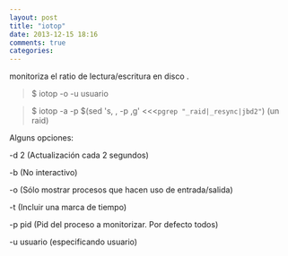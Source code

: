 ```yaml
---
layout: post
title: "iotop"
date: 2013-12-15 18:16
comments: true
categories: 
---
```

monitoriza el ratio de lectura/escritura en disco .

>$ iotop -o -u usuario

>$ iotop -a -p $(sed 's, , -p ,g' <<<`pgrep "_raid|_resync|jbd2"`) (un raid)

Alguns opciones:

-d 2 (Actualización cada 2 segundos)

-b (No interactivo)

-o (Sólo mostrar procesos que hacen uso de entrada/salida)

-t (Incluir una marca de tiempo)

-p pid (Pid del proceso a monitorizar. Por defecto todos)

-u usuario (especificando usuario)

